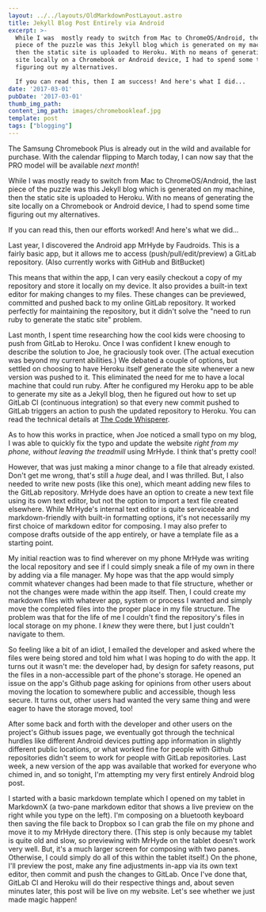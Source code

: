 ```yaml
---
layout: ../../layouts/OldMarkdownPostLayout.astro
title: Jekyll Blog Post Entirely via Android
excerpt: >-
  While I was  mostly ready to switch from Mac to ChromeOS/Android, the last
  piece of the puzzle was this Jekyll blog which is generated on my machine,
  then the static site is uploaded to Heroku. With no means of generating the
  site locally on a Chromebook or Android device, I had to spend some time
  figuring out my alternatives.

  If you can read this, then I am success! And here's what I did...
date: '2017-03-01'
pubDate: '2017-03-01'
thumb_img_path:
content_img_path: images/chromebookleaf.jpg
template: post
tags: ["blogging"]
---
```

The Samsung Chromebook Plus is already out in the wild and available for purchase. With the calendar flipping to March today, I can now say that the PRO model will be available _next month_!

While I was  mostly ready to switch from Mac to ChromeOS/Android, the last piece of the puzzle was this Jekyll blog which is generated on my machine, then the static site is uploaded to Heroku. With no means of generating the site locally on a Chromebook or Android device, I had to spend some time figuring out my alternatives.

If you can read this, then our efforts worked! And here's what we did...

<!-- more -->

Last year, I discovered the Android app MrHyde by Faudroids. This is a fairly basic app, but it allows me to access (push/pull/edit/preview) a GitLab repository. (Also currently works with GitHub and BitBucket)

This means that within the app, I can very easily checkout a copy of my repository and store it locally on my device. It also provides a built-in text editor for making changes to my files. These changes can be previewed, committed and pushed back to my online GitLab repository. It worked perfectly for maintaining the repository, but it didn't solve the "need to run ruby to generate the static site" problem.

Last month, I spent time researching how the cool kids were choosing to push from GitLab to Heroku. Once I was confident I knew enough to describe the solution to Joe, he graciously took over. (The actual execution was beyond my current abilities.) We debated a couple of options, but settled on choosing to have Heroku itself generate the site whenever a new version was pushed to it. This eliminated the need for me to have a local machine that could run ruby. After he configured my Heroku app to be able to generate my site as a Jekyll blog, then he figured out how to set up GitLab CI (continuous integration) so that every new commit pushed to GitLab triggers an action to push the updated repository to Heroku. You can read the technical details at [The Code Whisperer](http://blog.thecodewhisperer.com/permalink/deploying-jekyll-to-heroku-using-gitlab-ci).

As to how this works in practice, when Joe noticed a small typo on my blog, I was able to quickly fix the typo and update the website *right from my phone, without leaving the treadmill* using MrHyde. I think that's pretty cool!

However, that was just making a minor change to a file that already existed. Don't get me wrong, that's still a *huge* deal, and I was thrilled. But, I also needed to write new posts (like this one), which meant adding new files to the GitLab repository. MrHyde does have an option to create a new text file using its own text editor, but not the option to import a text file created elsewhere. While MrHyde's internal text editor is quite serviceable and markdown-friendly with built-in formatting options, it's not necessarily my first choice of markdown editor for composing. I may also prefer to compose drafts outside of the app entirely, or have a template file as a starting point.

My initial reaction was to find wherever on my phone MrHyde was writing the local repository and see if I could simply sneak a file of my own in there by adding via a file manager. My hope was that the app would simply commit whatever changes had been made to that file structure, whether or not the changes were made within the app itself. Then, I could create my markdown files with whatever app, system or process I wanted and simply move the completed files into the proper place in my file structure. The problem was that for the life of me I couldn't find the repository's files in local storage on my phone. I *knew* they were there, but I just couldn't navigate to them.

So feeling like a bit of an idiot, I emailed the developer and asked where the files were being stored and told him what I was hoping to do with the app. It turns out it wasn't me: the developer had, by design for safety reasons, put the files in a non-accessible part of the phone's storage. He opened an issue on the app's Github page asking for opinions from other users about moving the location to somewhere public and accessible, though less secure. It turns out, other users had wanted the very same thing and were eager to have the storage moved, too!

After some back and forth with the developer and other users on the project's Github issues page, we eventually got through the technical hurdles like different Android devices putting app information in slightly different public locations, or what worked fine for people with Github repositories didn't seem to work for people with GitLab repositories. Last week, a new version of the app was available that worked for everyone who chimed in, and so tonight, I'm attempting my very first entirely Android blog post.

I started with a basic markdown template which I opened on my tablet in MarkdownX (a two-pane markdown editor that shows a live preview on the right while you type on the left). I'm composing on a bluetooth keyboard then saving the file back to Dropbox so I can grab the file on my phone and move it to my MrHyde directory there. (This step is only because my tablet is quite old and slow, so previewing with MrHyde on the tablet doesn't work very well. But, it's a much larger screen for composing with two panes. Otherwise, I could simply do all of this within the tablet itself.) On the phone, I'll preview the post, make any fine adjustments in-app via its own text editor, then commit and push the changes to GitLab. Once I've done that, GitLab CI and Heroku will do their respective things and, about seven minutes later, this post will be live on my website. Let's see whether we just made magic happen!
